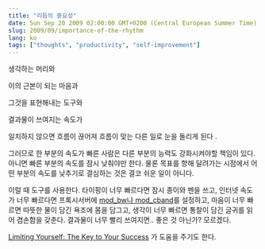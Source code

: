```yaml
---
title: "리듬의 중요성"
date: Sun Sep 20 2009 02:00:00 GMT+0200 (Central European Summer Time)
slug: 2009/09/importance-of-the-rhythm
lang: ko
tags: ["thoughts", "productivity", "self-improvement"]
---
```


생각하는 머리와

이의 근본이 되는 마음과

그것을 표현해내는 도구와

결과물이 쓰여지는 속도가

일치하지 않으면 흐름이 끊어져 흐름이 맞는 다른 일로 눈을 돌리게 된다 .

그러므로 한 부분의 속도가 빠른 사람은 다른 부분의 능력도 강화시켜야할 책임이 있다. 아니면 빠른 부분의 속도를 잠시 낮춰야만 한다. 물론 목표를 향해 달려가는 시점에서 어떤 부분의 속도를 낮추기로 결심하는 것은 결코 쉬운 일이 아니다.

이럴 때 도구를 사용한다. 타이핑이 너무 빠르다면 잠시 종이와 펜을 쓰고, 인터넷 속도가 너무 빠르다면 프록시서버에 [mod_bw나 mod_cband](http://www.uno-code.com/?q=node/64)를 설정하고, 마음이 너무 빠르면 따뜻한 물이 담긴 욕조에 몸을 담그고, 생각이 너무 빠르면 통찰이 담긴 글귀를 읽어 겸손함을 갖춘다. 결과물이 너무 빨리 쓰여지면.. 좋은 것 아닌가? 모르겠다.

[Limiting Yourself: The Key to Your Success](http://www.illuminatedmind.net/2009/08/20/limiting-yourself-the-key-to-your-success/) 가 도움을 주기도 한다.
